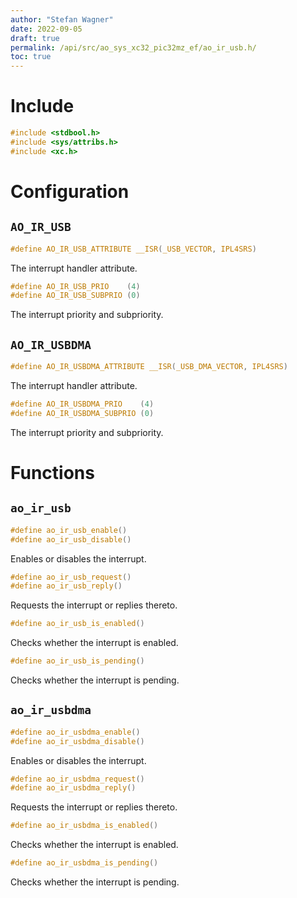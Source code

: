 ```yaml
---
author: "Stefan Wagner"
date: 2022-09-05
draft: true
permalink: /api/src/ao_sys_xc32_pic32mz_ef/ao_ir_usb.h/
toc: true
---
```


# Include

```c
#include <stdbool.h>
#include <sys/attribs.h>
#include <xc.h>
```

# Configuration

## `AO_IR_USB`

```c
#define AO_IR_USB_ATTRIBUTE __ISR(_USB_VECTOR, IPL4SRS)
```

The interrupt handler attribute.

```c
#define AO_IR_USB_PRIO    (4)
#define AO_IR_USB_SUBPRIO (0)
```

The interrupt priority and subpriority.

## `AO_IR_USBDMA`

```c
#define AO_IR_USBDMA_ATTRIBUTE __ISR(_USB_DMA_VECTOR, IPL4SRS)
```

The interrupt handler attribute.

```c
#define AO_IR_USBDMA_PRIO    (4)
#define AO_IR_USBDMA_SUBPRIO (0)
```

The interrupt priority and subpriority.

# Functions

## `ao_ir_usb`

```c
#define ao_ir_usb_enable()
#define ao_ir_usb_disable()
```

Enables or disables the interrupt.

```c
#define ao_ir_usb_request()
#define ao_ir_usb_reply()
```

Requests the interrupt or replies thereto.

```c
#define ao_ir_usb_is_enabled()
```

Checks whether the interrupt is enabled.

```c
#define ao_ir_usb_is_pending()
```

Checks whether the interrupt is pending.

## `ao_ir_usbdma`

```c
#define ao_ir_usbdma_enable()
#define ao_ir_usbdma_disable()
```

Enables or disables the interrupt.

```c
#define ao_ir_usbdma_request()
#define ao_ir_usbdma_reply()
```

Requests the interrupt or replies thereto.

```c
#define ao_ir_usbdma_is_enabled()
```

Checks whether the interrupt is enabled.

```c
#define ao_ir_usbdma_is_pending()
```

Checks whether the interrupt is pending.
